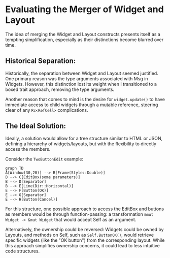 # Evaluating the Merger of Widget and Layout
The idea of merging the Widget and Layout constructs presents itself as a tempting simplification, especially as their distinctions become blurred over time.

## Historical Separation:
Historically, the separation between Widget and Layout seemed justified. One primary reason was the type arguments associated with Msg in Widgets. However, this distinction lost its weight when I transitioned to a boxed trait approach, removing the type arguments.

Another reason that comes to mind is the desire for `widget.update()` to have immediate access to child widgets through a mutable reference, steering clear of any `Rc<RefCell>` complications.

## The Ideal Solution:
Ideally, a solution would allow for a tree structure similar to HTML or JSON, defining a hierarchy of widgets/layouts, but with the flexibility to directly access the members.

Consider the `TwoButtonEdit` example:

```mermaid
graph TD
A[Window(30,20)] --> B[Frame(Style::Double)]
B --> C[EditBox(some parameters)]
B --> D[Separator]
B --> E[Line(Dir::Horizontal)]
E --> F[Button(OK)]
E --> G[Separator]
E --> H[Button(Cancel)]
```

For this structure, one possible approach to access the EditBox and buttons as members would be through function-passing: a transformation `&mut Widget -> &mut Widget` that would accept Self as an argument.

Alternatively, the ownership could be reversed: Widgets could be owned by Layouts, and methods on Self, such as `Self.ButtonOK()`, would retrieve specific widgets (like the "OK button") from the corresponding layout. While this approach simplifies ownership concerns, it could lead to less intuitive code structures.

